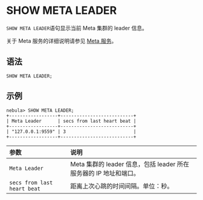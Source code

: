 # SHOW META LEADER

`SHOW META LEADER`语句显示当前 Meta 集群的 leader 信息。

关于 Meta 服务的详细说明请参见 [Meta 服务](../../../1.introduction/3.nebula-graph-architecture/2.meta-service.md)。

## 语法

```ngql
SHOW META LEADER;
```

## 示例

```ngql
nebula> SHOW META LEADER;
+------------------+---------------------------+
| Meta Leader      | secs from last heart beat |
+------------------+---------------------------+
| "127.0.0.1:9559" | 3                         |
+------------------+---------------------------+
```

|参数|说明|
|:---|:---|
|`Meta Leader`|Meta 集群的 leader 信息，包括 leader 所在服务器的 IP 地址和端口。|
|`secs from last heart beat`|距离上次心跳的时间间隔。单位：秒。|
